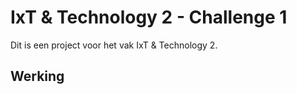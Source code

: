 # IxT & Technology 2 - Challenge 1
Dit is een project voor het vak IxT & Technology 2. 

## Werking
